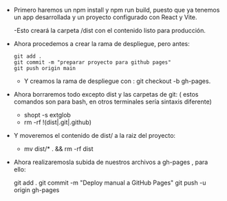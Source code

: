 - Primero haremos un npm install y npm run build, puesto que ya tenemos un app desarrollada y un proyecto configurado con React y Vite.

    -Esto creará la carpeta /dist con el contenido listo para producción.
 
- Ahora procedemos a crear la rama de despliegue, pero antes:

      git add .
      git commit -m "preparar proyecto para github pages"
      git push origin main    

  - Y creamos la rama de despliegue con : git checkout -b gh-pages.    

- Ahora borraremos todo excepto dist y las carpetas de git: ( estos comandos son para bash, en otros terminales sería sintaxis diferente)

    - shopt -s extglob
    - rm -rf !(dist|.git|.github) 

- Y moveremos el contenido de dist/ a la raiz del proyecto:

    - mv dist/* . && rm -rf dist

- Ahora realizaremosla subida de nuestros archivos a gh-pages , para ello:

    git add .
    git commit -m "Deploy manual a GitHub Pages"
    git push -u origin gh-pages